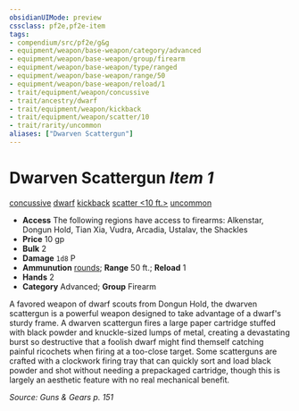 ```yaml
---
obsidianUIMode: preview
cssclass: pf2e,pf2e-item
tags:
- compendium/src/pf2e/g&g
- equipment/weapon/base-weapon/category/advanced
- equipment/weapon/base-weapon/group/firearm
- equipment/weapon/base-weapon/type/ranged
- equipment/weapon/base-weapon/range/50
- equipment/weapon/base-weapon/reload/1
- trait/equipment/weapon/concussive
- trait/ancestry/dwarf
- trait/equipment/weapon/kickback
- trait/equipment/weapon/scatter/10
- trait/rarity/uncommon
aliases: ["Dwarven Scattergun"]
---
```

# Dwarven Scattergun *Item 1*  
[concussive](concussive-g-g.md)  [dwarf](dwarf.md)  [kickback](kickback-g-g.md)  [scatter <10 ft.>](scatter-g-g.md)  [uncommon](uncommon.md)  

- **Access** The following regions have access to firearms: Alkenstar, Dongun Hold, Tian Xia, Vudra, Arcadia, Ustalav, the Shackles
- **Price** 10 gp
- **Bulk** 2
- **Damage** `1d8` P
- **Ammunution** [rounds](round-5-g-g.md); **Range** 50 ft.; **Reload** 1
- **Hands** 2
- **Category** Advanced; **Group** Firearm 

A favored weapon of dwarf scouts from Dongun Hold, the dwarven scattergun is a powerful weapon designed to take advantage of a dwarf's sturdy frame. A dwarven scattergun fires a large paper cartridge stuffed with black powder and knuckle-sized lumps of metal, creating a devastating burst so destructive that a foolish dwarf might find themself catching painful ricochets when firing at a too-close target. Some scatterguns are crafted with a clockwork firing tray that can quickly sort and load black powder and shot without needing a prepackaged cartridge, though this is largely an aesthetic feature with no real mechanical benefit.

*Source: Guns & Gears p. 151*